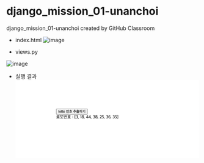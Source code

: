 # django_mission_01-unanchoi
django_mission_01-unanchoi created by GitHub Classroom
- index.html
![image](https://user-images.githubusercontent.com/81692211/161900771-5dd71f41-bedd-4815-b90c-13ed161442af.png)


- views.py

![image](https://user-images.githubusercontent.com/81692211/161900816-c7fc5403-2e25-492d-8c55-3b5692332448.png)

- 실행 결과
![img_1.png](img_1.png)